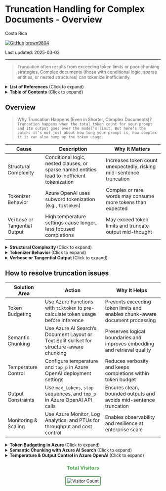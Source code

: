 # Truncation Handling for Complex Documents - Overview 

Costa Rica

[![GitHub](https://img.shields.io/badge/--181717?logo=github&logoColor=ffffff)](https://github.com/)
[brown9804](https://github.com/brown9804)

Last updated: 2025-03-03

------------------------------------------

> Truncation often results from exceeding token limits or poor chunking strategies. Complex documents (those with conditional logic, sparse entities, or nested structures) can tokenize inefficiently.

<details>
<summary><b>List of References</b> (Click to expand)</summary>

- [Chunk large documents for vector search solutions in Azure AI Search](https://learn.microsoft.com/en-us/azure/search/vector-search-how-to-chunk-documents)
- [What is Azure OpenAI in Azure AI Foundry Models?](https://learn.microsoft.com/en-us/azure/ai-foundry/openai/overview)
- [Troubleshooting and best practices for Azure OpenAI On Your Data](https://learn.microsoft.com/en-us/azure/ai-foundry/openai/how-to/on-your-data-best-practices)
 
</details>


<details>
<summary><b>Table of Contents</b> (Click to expand)</summary>

- [Overview](#overview)
- [How to resolve truncation issues](#how-to-resolve-truncation-issues)

</details>


## Overview 

> Why Truncation Happens (Even in Shorter, Complex Documents)? <br/>
> `Truncation happens when the total token count for your prompt and its output goes over the model’s limit. But here’s the catch: it’s not just about how long your prompt is, how complex it is can also bump up the token usage.`

| Cause                        | Description                                                                                   | Why It Matters                                                                 |
|-----------------------------|-----------------------------------------------------------------------------------------------|---------------------------------------------------------------------------------|
| Structural Complexity        | Conditional logic, nested clauses, or sparse named entities lead to inefficient tokenization | Increases token count unexpectedly, risking mid-sentence truncation             |
| Tokenizer Behavior           | Azure OpenAI uses subword tokenization (e.g., `tiktoken`)                                     | Complex or rare words may consume more tokens than expected                     |
| Verbose or Tangential Output| High temperature settings cause longer, less focused completions                             | May exceed token limits and truncate output mid-thought                         |


<details>
<summary><b> Structural Complexity </b> (Click to expand)</summary>
  
> Documents with **conditional logic**, **nested clauses**, or **sparse named entities** are structurally complex. These patterns confuse tokenizers because they lack clear semantic anchors (like names or dates) and often involve long, interdependent clauses.

> E.g: `If the system fails to initialize, and the fallback protocol is not triggered unless the override is active, then the watchdog timer must be reset manually.`  
> This sentence, while not long, contains multiple conditions and dependencies. Tokenizers break it into many subword units, inflating the token count.

> Why It Matters?

- You may hit token limits even with seemingly short documents.
- Truncation may occur mid-sentence or mid-logic, leading to incomplete or incoherent outputs.
- Azure OpenAI’s tokenizer (`tiktoken`) breaks text into subword units, so structurally dense content can consume more tokens than expected.
- Complex documents often lack named entities (e.g., people, places, dates), which are helpful for grounding and compressing meaning efficiently.

> How to Address?

- Use **semantic chunking** to isolate logical units (e.g., one condition per chunk). In Azure, this can be implemented using:
  - **Azure AI Search’s Document Layout skill** to chunk by paragraphs, headings, or sections.
  - **Text Split skill** to define chunk size and overlap, preserving context across boundaries.
  - Example configuration:
    ```json
    {
      "@odata.type": "#Microsoft.Skills.Text.SplitSkill",
      "textSplitMode": "pages",
      "maximumPageLength": 800,
      "overlappingLength": 100
    }
    ```

- Preprocess documents to simplify or flatten nested logic where possible:
  - Use Azure Functions or Logic Apps to transform complex conditionals into simpler declarative statements or bullet points.
  - Example transformation:
    - Original:  
      `If A and B, unless C, then D.`
    - Flattened:  
      - Condition 1: A is true  
      - Condition 2: B is true  
      - Exception: C is false  
      - Action: Perform D

- Use **token-aware chunking** before sending content to Azure OpenAI:
  - Deploy a preprocessing step using `tiktoken` in an Azure Function to:
    - Count tokens per clause or paragraph
    - Split content into ≤3000-token chunks
    - Return token-safe chunks to Azure OpenAI for inference
  - This ensures that each chunk respects token limits and avoids mid-logic truncation.

- Monitor token usage and truncation patterns using **Azure Monitor** and **Log Analytics**:
  - Track metrics like `tokens_used`, `completion_tokens`, and `prompt_tokens`.
  - Set alerts for high token usage or frequent truncation errors.

</details>

<details>
<summary><b> Tokenizer Behavior </b> (Click to expand)</summary>

> Azure OpenAI uses the same tokenizer as OpenAI, typically `tiktoken`. This tokenizer breaks text into **subword tokens**, not full words. For example:  
> - “Initialization” → `["Initial", "ization"]`  
> - “FallbackProtocol” → `["Fallback", "Protocol"]`

> Complex syntax, rare words, or compound identifiers (like in code, legal, or scientific text) often result in more tokens per word than expected. This is especially common in enterprise documents with domain-specific terminology, acronyms, or camelCase identifiers.

> **Why It Matters**

- Token count can balloon unexpectedly, even in short or medium-length documents.
- This can lead to:
  - Premature truncation of outputs.
  - Rejection of prompts that exceed model limits (e.g., 128k for GPT-4-128k).
  - Increased latency and cost due to inefficient token usage.
- Token inflation is especially problematic in Azure OpenAI when using models in high-throughput or stateless scenarios, where every token counts toward performance and billing.

> **How to Address**

- Use the `tiktoken` library to **pre-calculate token usage** before sending prompts to Azure OpenAI:
  - Deploy this as part of a preprocessing pipeline in an **Azure Function** or **Logic App**.
  - Example:
    ```python
    import tiktoken
    enc = tiktoken.encoding_for_model("gpt-4")
    tokens = enc.encode("Your input text here")
    print(len(tokens))
    ```

- Normalize or simplify text during preprocessing:
  - Replace compound identifiers like `FallbackProtocol` with `fallback protocol`.
  - Convert camelCase or snake_case to plain language equivalents.
  - Remove unnecessary jargon or abbreviations unless essential.

- Avoid overly technical phrasing unless required:
  - Instead of:  
    `The system's failoverInitFlag must be set to true unless the watchdogOverride is active.`  
  - Use:  
    `The system must fail over unless the watchdog override is active.`

- Use **Azure AI Search** to preprocess and chunk documents before embedding:
  - The **Text Split skill** can help break down dense content into manageable, semantically meaningful units.
  - Combine this with token-aware chunking to ensure each chunk stays within safe token limits.

- Monitor token usage in production:
  - Use **Azure Monitor** and **Log Analytics** to track `prompt_tokens`, `completion_tokens`, and `total_tokens`.
  - Set alerts for unusually high token usage or truncation errors.

</details>

<details>
<summary><b> Verbose or Tangential Output </b> (Click to expand)</summary>

> The `temperature` parameter controls randomness in model output:  
> - **High temperature (0.8–1.0)** → creative, verbose, tangential  
> - **Low temperature (0.2–0.4)** → focused, deterministic, concise

> High temperature can cause the model to “ramble”, using more tokens than necessary and increasing the risk of hitting token limits.

> **Why It Matters**

- Verbose completions may exceed token budgets, especially in stateless or high-throughput scenarios.
- Truncation may occur mid-sentence or mid-thought, degrading output quality.
- In Azure OpenAI, token usage directly impacts:
  - **Latency**: More tokens = longer processing time.
  - **Cost**: You are billed per token used.
  - **Reliability**: Long outputs are more likely to hit model limits or timeout in high-load environments.

> **How to Address**

- For structured tasks (e.g., summarization, extraction), set:
  ```json
  {
    "temperature": 0.2,
    "top_p": 0.9
  }
  ```
  - This configuration ensures the model stays focused and avoids unnecessary elaboration.
  - `top_p` (nucleus sampling) helps limit the range of token choices, further reducing verbosity.

- Use `max_tokens` to cap output length:
  ```json
  {
    "max_tokens": 1500
  }
  ```
  - This prevents the model from generating excessively long responses.
  - In Azure OpenAI Studio, you can set this in the deployment playground or via API.

- Define `stop` sequences to cut off output at logical boundaries:
  ```json
  {
    "stop": ["\n\n", "###", "END"]
  }
  ```
  - This is especially useful when generating structured outputs like JSON, YAML, or bullet lists.
  - It ensures the model stops cleanly instead of trailing off or repeating.

- In Azure OpenAI deployments:
  - Use **deployment-level defaults** for temperature and `max_tokens` to enforce consistency across applications.
  - For example, in Azure OpenAI Studio, under your deployment settings, configure:
    - `temperature = 0.3`
    - `max_tokens = 1024`
    - `frequency_penalty = 0.2` (optional, to reduce repetition)

- Monitor and tune:
  - Use **Azure Monitor** and **Application Insights** to track:
    - Average token usage per request
    - Frequency of truncation errors
    - Latency spikes due to verbose completions
  - Adjust temperature and `max_tokens` dynamically based on usage patterns.

</details>


## How to resolve truncation issues 

| **Solution Area**         | **Action**                                                                 | **Why It Helps**                                                                 |
|--------------------------|--------------------------------------------------------------------------------------------|----------------------------------------------------------------------------------|
| Token Budgeting          | Use Azure Functions with `tiktoken` to pre-calculate token usage before inference          | Prevents exceeding token limits and enables chunk-aware document processing     |
| Semantic Chunking        | Use Azure AI Search’s Document Layout or Text Split skillset for structure-aware chunking  | Preserves logical boundaries and improves embedding and retrieval quality       |
| Temperature Control      | Configure temperature and `top_p` in Azure OpenAI deployment settings                      | Reduces verbosity and keeps completions within token budget                     |
| Output Constraints       | Use `max_tokens`, `stop` sequences, and `top_p` in Azure OpenAI API calls                  | Ensures clean, bounded outputs and avoids mid-sentence truncation               |
| Monitoring & Scaling     | Use Azure Monitor, Log Analytics, and PTUs for throughput and cost control                 | Enables observability and resilience at enterprise scale                        |

<details>
<summary><b> Token Budgeting in Azure </b> (Click to expand)</summary>

> Azure OpenAI models like GPT-4-128k enforce strict token limits. Complex documents with nested logic or rare terms can tokenize inefficiently, leading to unexpected truncation. Use an `Azure Function or Logic App` with the `tiktoken` library to analyze and split documents into token-aware chunks before sending them to Azure OpenAI.

**How to Apply in Azure:**

- Deploy a lightweight Azure Function that:
  - Accepts document input
  - Uses `tiktoken` to count tokens
  - Splits content into ≤3000-token chunks
  - Returns chunks to Power Automate or Azure OpenAI for inference 

**Monitoring:**
- Use Azure Monitor and Log Analytics to track:
  - `tokens_used`
  - `flowRunId`
  - `request_uri`
- Visualize trends in Power BI to detect spikes or anomalies

</details>

<details>
<summary><b> Semantic Chunking with Azure AI Search </b> (Click to expand)</summary>

> Azure `AI Search` supports semantic chunking via built-in skills like `Document Layout and Text Split`. These tools preserve logical structure and improve retrieval quality for RAG pipelines. `Chunking is not just about staying under token limits—it also improves embedding quality and relevance scoring.` Click here to read more about [Chunk large documents for vector search solutions in Azure AI Search](https://learn.microsoft.com/en-us/azure/search/vector-search-how-to-chunk-documents) 

**How to Apply in Azure:**
- Use the **Document Layout skill** to chunk by:
  - Paragraphs
  - Headings (e.g., Markdown or HTML)
  - Tables or sections
- Use the **Text Split skill** to:
  - Split by sentence or character count
  - Add 10–15% overlap between chunks

**Example Configuration:**

```json
{
  "skills": [
    {
      "@odata.type": "#Microsoft.Skills.Text.SplitSkill",
      "textSplitMode": "pages",
      "maximumPageLength": 800,
      "overlappingLength": 100
    }
  ]
}
```

</details>

<details>
<summary><b> Temperature & Output Control in Azure OpenAI </b> (Click to expand)</summary>

> High temperature values (e.g., 0.8–1.0) increase creativity but also verbosity, which can lead to token overflow. Lower values (e.g., 0.2–0.4) yield more concise, deterministic outputs. Combine temperature control with `top_p`, `stop` sequences, and `max_tokens` in your Azure OpenAI deployment or API call. Click here to read more about [What is Azure OpenAI in Azure AI Foundry Models?](https://learn.microsoft.com/en-us/azure/ai-foundry/openai/overview)

**How to Apply in Azure:**
- In Azure OpenAI Studio or API:
  ```json
  {
    "temperature": 0.3,
    "top_p": 0.9,
    "max_tokens": 1500,
    "stop": ["\n\n", "###", "END"]
  }
  ```

- For stateless, high-throughput scenarios:
  - Use Provisioned Throughput Units (PTUs) for predictable performance
  - Monitor latency and token usage with Azure Monitor.

</details>



<div align="center">
  <h3 style="color: #4CAF50;">Total Visitors</h3>
  <img src="https://profile-counter.glitch.me/brown9804/count.svg" alt="Visitor Count" style="border: 2px solid #4CAF50; border-radius: 5px; padding: 5px;"/>
</div>
